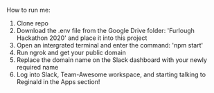 How to run me:
1. Clone repo
2. Download the .env file from the Google Drive folder: 'Furlough Hackathon 2020' and place it into this project
3. Open an intergrated terminal and enter the command: 'npm start'
4. Run ngrok and get your public domain
5. Replace the domain name on the Slack dashboard with your newly required name
6. Log into Slack, Team-Awesome workspace, and starting talking to Reginald in the Apps section!